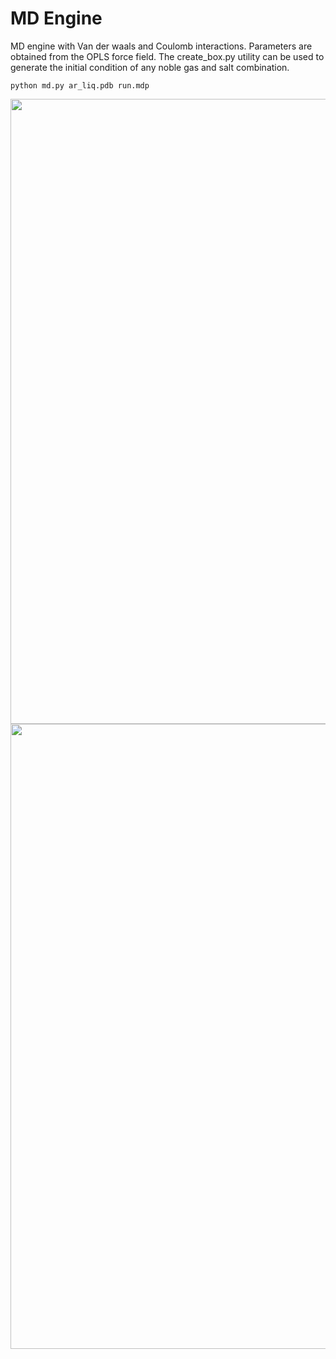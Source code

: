 # MD Engine

MD engine with Van der waals and Coulomb interactions. Parameters are obtained from the OPLS force field. The create_box.py utility can be used to generate the initial condition of any noble gas and salt combination.

```
python md.py ar_liq.pdb run.mdp
```

<p align="center">
  <img width="1000" src="images/2d_lj.gif.gif">
  <img width="1000" src="images/2d_lj.gif.gif">
</p>